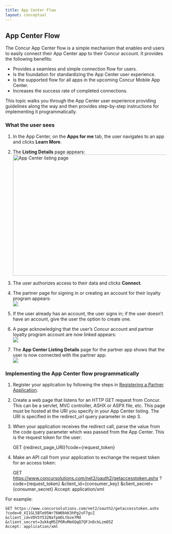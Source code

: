 ```yaml
---
title: App Center Flow 
layout: conceptual
---
```


## App Center Flow
The Concur App Center flow is a simple mechanism that enables end users to easily connect their App Center app to their Concur account. It provides the following benefits:

* Provides a seamless and simple connection flow for users.
* Is the foundation for standardizing the App Center user experience.
* Is the supported flow for all apps in the upcoming Concur Mobile App Center.
* Increases the success rate of completed connections.

This topic walks you through the App Center user experience providing guidelines along the way and then provides step-by-step instructions for implementing it programmatically.

###  What the user sees

1. In the App Center, on the **Apps for me** tab, the user navigates to an app and clicks **Learn More**.  

2. The **Listing Details** page appears:  
   <img src="https://developer.concur.com/sites/default/files/Uber_Listing_appcenterflow_with_mobile.png" alt="App Center listing page" style="width:663px;height:377px">  

3. The user authorizes access to their data and clicks **Connect**.  

4. The partner page for signing in or creating an account for their loyalty program appears:  
   ![][5]  

5. If the user already has an account, the user signs in; if the user doesn’t have an account, give the user the option to create one.  

6. A page acknowledging that the user’s Concur account and partner loyalty program account are now linked appears:  
   ![][6]  

7. The **App Center Listing Details** page for the partner app shows that the user is now connected with the partner app:  
   ![][7]  


###  Implementing the App Center flow programmatically

1. Register your application by following the steps in [Registering a Partner Application][3].

2. Create a web page that listens for an HTTP GET request from Concur. This can be a servlet, MVC controller, ASHX or ASPX file, etc. This page must be hosted at the URI you specify in your App Center listing. The URI is specified in the redirect_url query parameter in step 3.

3. When your application receives the redirect call, parse the value from the code query parameter which was passed from the App Center. This is the request token for the user:

    GET {redirect_page_URI}?code={request_token}

4. Make an API call from your application to exchange the request token for an access token:

    GET https://www.concursolutions.com/net2/oauth2/getaccesstoken.ashx
    ?code={request_token}
    &client_id={consumer_key}
    &client_secret={consumer_secret}
    Accept: application/xml

For example:

    GET https://www.concursolutions.com/net2/oauth2/getaccesstoken.ashx
    ?code=0_XI1GL5BTe05Wr76W0bkK3hPg2sF7gcZ
    &client_id=VDV5Y532NafpmDLtbve7Md
    &client_secret=3ukkqMSIPORvMmXQqQ7QFJnDckLzmO5Z
    Accept: application/xml




[1]: https://developer.concur.com/overview/partner-applications
[2]: https://developer.concur.com/go-market/app-certification
[3]: https://developer.concur.com/overview/partner-applications
[4]: Uber_Listing_appcenterflow_with_mobile.png
[5]: partner_page_with_callouts.png
[6]: Accounts_Linked.png
[7]: Connected_with_mobile.png
